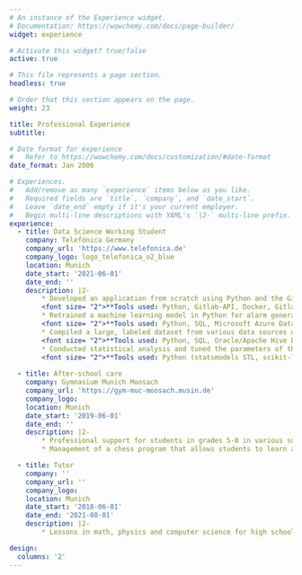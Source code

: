 ```yaml
---
# An instance of the Experience widget.
# Documentation: https://wowchemy.com/docs/page-builder/
widget: experience

# Activate this widget? true/false
active: true

# This file represents a page section.
headless: true

# Order that this section appears on the page.
weight: 23

title: Professional Experience
subtitle:

# Date format for experience
#   Refer to https://wowchemy.com/docs/customization/#date-format
date_format: Jan 2006

# Experiences.
#   Add/remove as many `experience` items below as you like.
#   Required fields are `title`, `company`, and `date_start`.
#   Leave `date_end` empty if it's your current employer.
#   Begin multi-line descriptions with YAML's `|2-` multi-line prefix.
experience:
  - title: Data Science Working Student
    company: Telefónica Germany
    company_url: 'https://www.telefonica.de'
    company_logo: logo_telefonica_o2_blue
    location: Munich
    date_start: '2021-06-01'
    date_end: ''
    description: |2-
        * Developed an application from scratch using Python and the Gitlab API, seamlessly enabling collaboration between teams for over 100 employees  
        <font size= "2">**Tools used: Python, Gitlab-API, Docker, Gitlab-CI/CD, Scheduler**</font>
        * Retrained a machine learning model in Python for alarm generation on financially-relevant time series data, resulting in improved aggregation of alarm periods and a clear reduction of false alarms by 33%  
        <font size= "2">**Tools used: Python, SQL, Microsoft Azure Databricks**</font>
        * Compiled a large, labeled dataset from various data sources using complex SQL queries, and subsequently implemented automated plausibility checks using cloud computing resources  
        <font size= "2">**Tools used: Python, SQL, Oracle/Apache Hive Database**</font>
        * Conducted statistical analysis and tuned the parameters of the STL function for an alarm-generating machine learning model to better detect level shifts  
        <font size= "2">**Tools used: Python (statsmodels STL, scikit-learn)**</font>
        
  - title: After-school care
    company: Gymnasium Munich Moosach
    company_url: 'https://gym-muc-moosach.musin.de'
    company_logo: 
    location: Munich
    date_start: '2019-06-01'
    date_end: ''
    description: |2-
        * Professional support for students in grades 5-8 in various subjects
        * Management of a chess program that allows students to learn and explore the game of chess

  - title: Tutor
    company: ''
    company_url: ''
    company_logo: 
    location: Munich
    date_start: '2018-06-01'
    date_end: '2021-08-01'
    description: |2-
        * Lessons in math, physics and computer science for high school students which led to improved grades

design:
  columns: '2'
---
```

